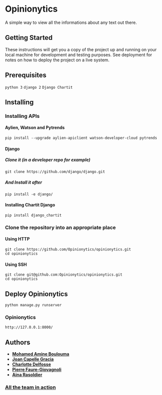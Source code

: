 # Opinionytics

A simple way to view all the informations about any text out there.

## Getting Started

These instructions will get you a copy of the project up and running on your local machine for development and testing purposes. See deployment for notes on how to deploy the project on a live system.

## Prerequisites

`python 3`
`django 2`
`Django Chartit`

## Installing

### Installing APIs

#### Aylien, Watson and Pytrends

```
pip install --upgrade aylien-apiclient watson-developer-cloud pytrends
```

#### Django

##### Clone it (in a developer repo for example)

```
git clone https://github.com/django/django.git
```

##### And Install it after

```
pip install -e django/
```

#### Installing Chartit Django

```
pip install django_chartit
```

### Clone the repository into an appropriate place

#### Using HTTP

```
git clone https://github.com/Opinionytics/opinionytics.git
cd opinionytics
```

#### Using SSH

```
git clone git@github.com:Opinionytics/opinionytics.git
cd opinionytics
```

## Deploy Opinionytics

```
python manage.py runserver
```

### Opinionytics

`http://127.0.0.1:8000/`

## Authors

- [**Mohamed Amine Boulouma**](https://github.com/aminemboulouma)
- [**Joan Capelle Gracia**](https://github.com/zas97)
- [**Charlotte Delfosse**](https://github.com/cdel2)
- [**Pierre Faure-Giovagnoli**](https://github.com/PierreFG)
- [**Aina Rasoldier**](https://github.com/ainar)

### [All the team in action](https://www.youtube.com/watch?v=e_a-t3BJk8I&t=18s)
